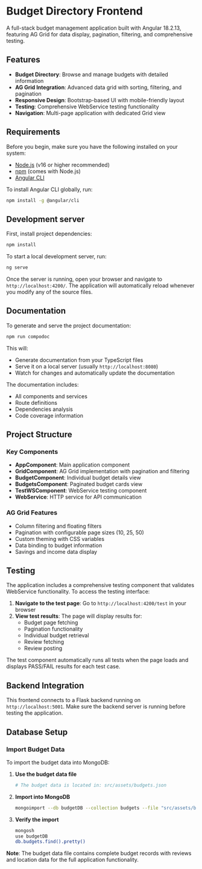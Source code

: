 # Budget Directory Frontend

A full-stack budget management application built with Angular 18.2.13, featuring AG Grid for data display, pagination, filtering, and comprehensive testing.

## Features

- **Budget Directory**: Browse and manage budgets with detailed information
- **AG Grid Integration**: Advanced data grid with sorting, filtering, and pagination
- **Responsive Design**: Bootstrap-based UI with mobile-friendly layout
- **Testing**: Comprehensive WebService testing functionality
- **Navigation**: Multi-page application with dedicated Grid view

## Requirements

Before you begin, make sure you have the following installed on your system:

- [Node.js](https://nodejs.org/) (v16 or higher recommended)
- [npm](https://www.npmjs.com/) (comes with Node.js)
- [Angular CLI](https://angular.io/cli)

To install Angular CLI globally, run:

```bash
npm install -g @angular/cli
```

## Development server

First, install project dependencies:

```bash
npm install
```

To start a local development server, run:

```bash
ng serve
```

Once the server is running, open your browser and navigate to `http://localhost:4200/`. The application will automatically reload whenever you modify any of the source files.

## Documentation

To generate and serve the project documentation:

```bash
npm run compodoc
```

This will:
- Generate documentation from your TypeScript files
- Serve it on a local server (usually `http://localhost:8080`)
- Watch for changes and automatically update the documentation

The documentation includes:
- All components and services
- Route definitions
- Dependencies analysis
- Code coverage information

## Project Structure

### Key Components
- **AppComponent**: Main application component
- **GridComponent**: AG Grid implementation with pagination and filtering
- **BudgetComponent**: Individual budget details view
- **BudgetsComponent**: Paginated budget cards view
- **TestWSComponent**: WebService testing component
- **WebService**: HTTP service for API communication

### AG Grid Features
- Column filtering and floating filters
- Pagination with configurable page sizes (10, 25, 50)
- Custom theming with CSS variables
- Data binding to budget information
- Savings and income data display


## Testing

The application includes a comprehensive testing component that validates WebService functionality. To access the testing interface:

1. **Navigate to the test page**: Go to `http://localhost:4200/test` in your browser
2. **View test results**: The page will display results for:
   - Budget page fetching
   - Pagination functionality
   - Individual budget retrieval
   - Review fetching
   - Review posting

The test component automatically runs all tests when the page loads and displays PASS/FAIL results for each test case.

## Backend Integration

This frontend connects to a Flask backend running on `http://localhost:5001`. Make sure the backend server is running before testing the application.

## Database Setup

### Import Budget Data

To import the budget data into MongoDB:

1. **Use the budget data file**
   ```bash
   # The budget data is located in: src/assets/budgets.json
   ```

2. **Import into MongoDB**
   ```bash
   mongoimport --db budgetDB --collection budgets --file "src/assets/budgets.json" --jsonArray
   ```

3. **Verify the import**
   ```bash
   mongosh
   use budgetDB
   db.budgets.find().pretty()
   ```

**Note**: The budget data file contains complete budget records with reviews and location data for the full application functionality.